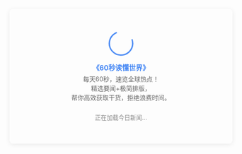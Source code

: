 ```yaml
---
title: 新闻(每日自动更新)
description: 每日新闻
mathjax: true
cover: https://i.imgs.ovh/2025/08/04/Yc7VH.jpeg
categories:
  - 60s读懂世界！
abbrlink: b1eb355d
sticky: 5
swiper_index: 5
date: dateString
updated: dateString
---
```


<div style="background:transparent; padding:20px; border-radius:8px; max-width:800px; margin:0 auto; box-shadow:0 2px 12px rgba(0,0,0,0.08); font-family:-apple-system, sans-serif;">
  <div id="newsContainer">
    <div style="text-align:center; padding:30px 0;">
      <div style="width:50px; height:50px; margin:0 auto 15px; border:3px solid #4285f4; border-radius:50%; border-top-color:transparent; animation:spin 1s linear infinite;"></div>
      <p style="color:#4285f4; font-weight:bold; margin:0 0 5px; font-size:1.1em;">《60秒读懂世界》</p>
      <p style="color:#666; margin:0 0 25px; line-height:1.5;">
        每天60秒，速览全球热点！<br>
        精选要闻+极简排版，<br>
        帮你高效获取干货，拒绝浪费时间。
      </p>
      <p style="color:#888; margin:0; font-size:0.95em;">正在加载今日新闻...</p>
    </div>
  </div>
</div>

<script>
(function() {
  // 获取当天日期
  const today = new Date();
  const dateString = `${today.getFullYear()}-${String(today.getMonth()+1).padStart(2,'0')}-${String(today.getDate()).padStart(2,'0')}`;
  
  // 隐藏代码元素
  document.querySelectorAll('pre, code, script, style').forEach(el => {
    el.style.display = 'none';
  });
  
  // 加载新闻（带当天日期参数）
  fetch(`https://60s.viki.moe/v2/60s?date=${dateString}&encoding=text`)
    .then(response => {
      if (!response.ok) throw new Error('网络响应不正常');
      return response.text();
    })
    .then(text => {
      // 处理文本，从第二条开始添加句号
      const lines = text.split('\n').filter(line => line.trim());
      const processedText = lines.map((line, index) => {
        if (index > 0 && !line.endsWith('。') && !line.endsWith('!') && !line.endsWith('?')) {
          return line + '。';
        }
        return line;
      }).join('\n');
      
      document.getElementById('newsContainer').innerHTML = `
        <div style="background:transparent; border-radius:6px; padding:20px; box-shadow:inset 0 0 0 1px rgba(0,0,0,0.05); white-space:pre-line; line-height:1.6; font-size:0.95em;">
          ${processedText}
        </div>
        <p style="text-align:right; margin:15px 0 0; font-size:0.9em;">
          <span style="background:transparent; padding:3px 8px; border-radius:4px;">${dateString} 更新</span>
        </p>
      `;
    })
    .catch(e => {
      document.getElementById('newsContainer').innerHTML = `
        <div style="text-align:center; padding:20px;">
          <div style="font-size:2em; margin-bottom:10px;">⚠️</div>
          <p style="margin:0;">今日新闻加载失败，请刷新重试</p>
          <p style="margin:10px 0 0; font-size:0.9em;">错误原因：${e.message}</p>
        </div>
      `;
    });
})();
</script>

<style>
  @keyframes spin { to { transform: rotate(360deg); } }
  /* 确保不显示任何代码和默认列表样式 */
  pre, code, script, style, ol, ul { display: none !important; }
</style>
